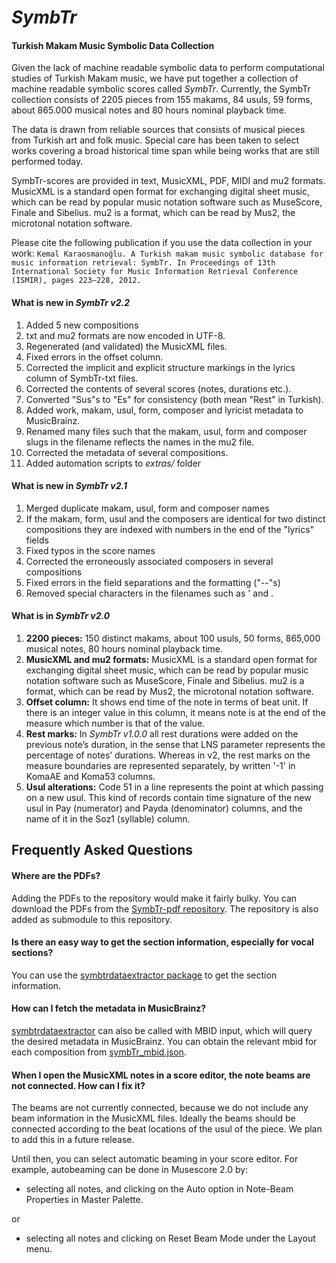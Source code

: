 *SymbTr*
======
#### Turkish Makam Music Symbolic Data Collection

Given the lack of machine readable symbolic data to perform computational studies of Turkish Makam music, we have put together a collection of machine readable symbolic scores called *SymbTr*. Currently, the SymbTr collection consists of 2205 pieces from 155 makams, 84 usuls, 59 forms, about 865.000 musical notes and 80 hours nominal playback time. 

The data is drawn from reliable sources that consists of musical pieces from Turkish art and folk music. Special care has been taken to select works covering a broad historical time span while being works that are still performed today. 

SymbTr-scores are provided in text, MusicXML, PDF, MIDI and mu2 formats. MusicXML is a standard open format for exchanging digital sheet music, which can be read by popular music notation software such as MuseScore, Finale and Sibelius. mu2 is a format, which can be read by Mus2, the microtonal notation software.

Please cite the following publication if you use the data collection in your work:
```Kemal Karaosmanoğlu. A Turkish makam music symbolic database for music information retrieval: SymbTr. In Proceedings of 13th International Society for Music Information Retrieval Conference (ISMIR), pages 223–228, 2012.```

#### What is new in *SymbTr v2.2*
1. Added 5 new compositions
2. txt and mu2 formats are now encoded in UTF-8.
3. Regenerated (and validated) the MusicXML files.
4. Fixed errors in the offset column.
5. Corrected the implicit and explicit structure markings in the lyrics column of SymbTr-txt files.
6. Corrected the contents of several scores (notes, durations etc.).
7. Converted "Sus"s to "Es" for consistency (both mean "Rest" in Turkish).
8. Added work, makam, usul, form, composer and lyricist metadata to MusicBrainz.
9. Renamed many files such that the makam, usul, form and composer slugs in the filename reflects the names in the mu2 file.
10. Corrected the metadata of several compositions.
11. Added automation scripts to _extras/_ folder

#### What is new in *SymbTr v2.1*
1. Merged duplicate makam, usul, form and composer names
2. If the makam, form, usul and the composers are identical for two distinct compositions they are indexed with numbers in the end of the "lyrics" fields
3. Fixed typos in the score names
4. Corrected the erroneously associated composers in several compositions 
5. Fixed errors in the field separations and the formatting ("--"s)
6. Removed special characters in the filenames such as ' and .

#### What is in *SymbTr v2.0*
1. __2200 pieces:__ 150 distinct makams, about 100 usuls, 50 forms, 865,000 musical notes, 80 hours nominal playback time.
2. __MusicXML and mu2 formats:__ MusicXML is a standard open format for exchanging digital sheet music, which can be read by popular music notation software such as MuseScore, Finale and Sibelius. mu2 is a format, which can be read by Mus2, the microtonal notation software. 
3. __Offset column:__ It shows end time of the note in terms of beat unit. If there is an integer value in this column, it means note is at the end of the measure which number is that of the value.
4. __Rest marks:__ In *SymbTr v1.0.0* all rest durations were added on the previous note’s duration, in the sense that LNS parameter represents the percentage of notes’ durations. Whereas in v2, the rest marks on the measure boundaries are represented separately, by written '-1' in KomaAE and Koma53 columns.
5. __Usul alterations:__ Code 51 in a line represents the point at which passing on a new usul. This kind of records contain time signature of the new usul in Pay (numerator) and Payda (denominator) columns, and the name of it in the Soz1 (syllable) column.

Frequently Asked Questions
--------------

#### Where are the PDFs?

Adding the PDFs to the repository would make it fairly bulky. You can download the PDFs from the [SymbTr-pdf repository](https://github.com/MTG/SymbTr-pdf). The repository is also added as submodule to this repository.

#### Is there an easy way to get the section information, especially for vocal sections?
You can use the [symbtrdataextractor package](https://github.com/sertansenturk/symbtrdataextractor) to get the section information.

#### How can I fetch the metadata in MusicBrainz?
[symbtrdataextractor](https://github.com/sertansenturk/symbtrdataextractor) can also be called with MBID input, which will query the desired metadata in MusicBrainz. You can obtain the relevant mbid for each composition from [symbTr_mbid.json](https://github.com/MTG/SymbTr/blob/master/symbTr_mbid.json). 

#### When I open the MusicXML notes in a score editor, the note beams are not connected. How can I fix it?

The beams are not currently connected, because we do not include any beam information in the MusicXML files. Ideally the beams should be connected according to the beat locations of the usul of the piece. We plan to add this in a future release.

Until then, you can select automatic beaming in your score editor. For example, autobeaming can be done in Musescore 2.0 by:
- selecting all notes, and clicking on the Auto option in Note-Beam Properties in Master Palette.

or
- selecting all notes and clicking on Reset Beam Mode under the Layout menu.
